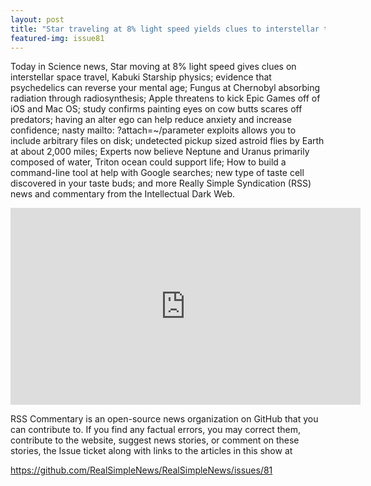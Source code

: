 ```yaml
---
layout: post
title: "Star traveling at 8% light speed yields clues to interstellar travel; 6th mass extinction is a myth"
featured-img: issue81
---
```


Today in Science news, Star moving at 8% light speed gives clues on interstellar space travel, Kabuki Starship physics; evidence that psychedelics can reverse your mental age; Fungus at Chernobyl absorbing radiation through radiosynthesis; Apple threatens to kick Epic Games off of iOS and Mac OS; study confirms painting eyes on cow butts scares off predators; having an alter ego can help reduce anxiety and increase confidence; nasty mailto: ?attach=~/parameter exploits allows you to include arbitrary files on disk; undetected pickup sized astroid flies by Earth at about 2,000 miles; Experts now believe Neptune and Uranus primarily composed of water, Triton ocean could support life; How to build a command-line tool at help with Google searches; new type of taste cell discovered in your taste buds; and more Really Simple Syndication (RSS) news and commentary from the Intellectual Dark Web.

<iframe width="560" height="315" src="https://www.youtube.com/embed/GMcWq-gFLBI
" frameborder="0" allow="accelerometer; autoplay; encrypted-media; gyroscope; picture-in-picture" allowfullscreen></iframe>

RSS Commentary is an open-source news organization on GitHub that you can contribute to. If you find any factual errors, you may correct them, contribute to the website, suggest news stories, or comment on these stories, the Issue ticket along with links to the articles in this show at 

<https://github.com/RealSimpleNews/RealSimpleNews/issues/81>
